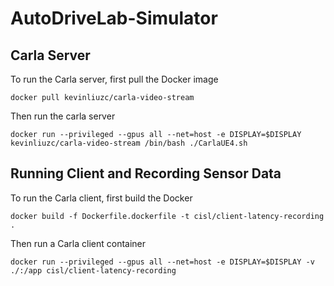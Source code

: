 # AutoDriveLab-Simulator

## Carla Server 

To run the Carla server, first pull the Docker image
```commandline 
docker pull kevinliuzc/carla-video-stream
```

Then run the carla server
```commandline 
docker run --privileged --gpus all --net=host -e DISPLAY=$DISPLAY kevinliuzc/carla-video-stream /bin/bash ./CarlaUE4.sh
```
## Running Client and Recording Sensor Data 

To run the Carla client, first build the Docker  
```commandline 
docker build -f Dockerfile.dockerfile -t cisl/client-latency-recording .
```

Then run a Carla client container
```commandline 
docker run --privileged --gpus all --net=host -e DISPLAY=$DISPLAY -v ./:/app cisl/client-latency-recording
```
